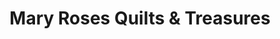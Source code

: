 ---
title: "Mary Roses Quilts & Treasures"
url: /reading/mary-roses-quilts-and-treasures/
shop: gift
---